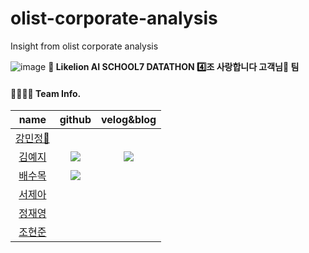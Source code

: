 # olist-corporate-analysis
Insight from olist corporate analysis

![image](https://user-images.githubusercontent.com/72390138/213609822-bc0a9ad9-55ed-4517-b1b5-39f67e64c0e6.png)
**🦁 Likelion AI SCHOOL7 DATATHON 4️⃣조 사랑합니다 고객님🧡 팀**  

#### 👨‍👩‍👧‍👦 Team Info.    
|name|github|velog&blog|                       
|:---:|:---:|:---:| 
|<span style="color:blue">[강민정👑]()           
|<span style="color:blue">[김예지](https://github.com/meji9086)</span>|<a href="https://github.com/meji9086"><img src="https://img.shields.io/badge/github-181717?style=flat-square&logo=github&logoColor=White"/>|<a href="https://blog.naver.com/meji9086"><img src="https://img.shields.io/badge/blog-09B3AF?style=flat-square&logo=Storyblok&logoColor=white"/>|                                    
|<span style="color:blue">[배수목](https://github.com/moksu27)</span>|<a href="https://github.com/moksu27"><img src="https://img.shields.io/badge/github-181717?style=flat-square&logo=github&logoColor=White"/>|                  
|<span style="color:blue">[서제아]()                        
|<span style="color:blue">[정재영]()           
|<span style="color:blue">[조현준]()      

